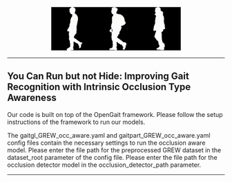 <div align="center"><img src="./assets/nm.gif" width = "100" height = "100" alt="nm" /><img src="./assets/bg.gif" width = "100" height = "100" alt="bg" /><img src="./assets/cl.gif" width = "100" height = "100" alt="cl" /></div>

------------------------------------------


## You Can Run but not Hide:  Improving Gait Recognition with Intrinsic Occlusion Type Awareness

Our code is built on top of the OpenGait framework. Please follow the setup instructions of the framework to run our models.

The gaitgl_GREW_occ_aware.yaml and gaitpart_GREW_occ_aware.yaml config files contain the necessary settings to run the occlusion aware model. Please enter the file path for the preprocessed GREW dataset in the dataset_root parameter of the config file. Please enter the file path for the occlusion detector model in the occlusion_detector_path parameter. 










------------------------------------------------

